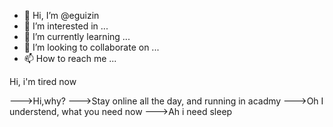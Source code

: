 - 👋 Hi, I’m @eguizin
- 👀 I’m interested in ...
- 🌱 I’m currently learning ...
- 💞️ I’m looking to collaborate on ...
- 📫 How to reach me ...

<!---
eguizin/eguizin is a ✨ special ✨ repository because its `README.md` (this file) appears on your GitHub profile.
You can click the Preview link to take a look at your changes.
--->Hi, i'm tired now
--->Hi,why?
--->Stay online all the day, and running in acadmy
--->Oh I understend, what you need now
--->Ah i need sleep
